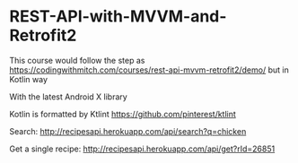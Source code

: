 # REST-API-with-MVVM-and-Retrofit2
This course would follow the step as https://codingwithmitch.com/courses/rest-api-mvvm-retrofit2/demo/ but in Kotlin way

With the latest Android X library

Kotlin is formatted by Ktlint https://github.com/pinterest/ktlint

Search: http://recipesapi.herokuapp.com/api/search?q=chicken

Get a single recipe: http://recipesapi.herokuapp.com/api/get?rId=26851
